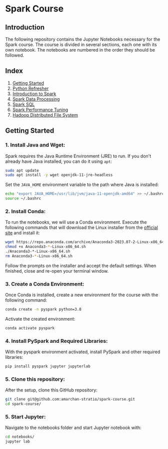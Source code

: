 # Spark Course

## Introduction

The following repository contains the Jupyter Notebooks necessary for the Spark course. The course is divided in several sections, each one with its own notebook. The notebooks are numbered in the order they should be followed.

## Index

1. [Getting Started](#getting-started)
2. [Python Refresher](./notebooks/00_Python_Refresher.ipynb)
3. [Introduction to Spark](./notebooks/01_Introduction_to_Spark.ipynb)
4. [Spark Data Processing](./notebooks/02_Spark_Data_Processing.ipynb)
5. [Spark SQL](./notebooks/03_Spark_SQL.ipynb)
6. [Spark Performance Tuning](./notebooks/04_Spark_Performance_Tuning.ipynb)
7. [Hadoop Distributed File System](./notebooks/05_HDFS.ipynb)
   
## Getting Started

### 1. Install Java and Wget:

Spark requires the Java Runtime Environment (JRE) to run. If you don't already have Java installed, you can do it using `apt`:

```bash
sudo apt update
sudo apt install -y wget openjdk-11-jre-headless
```

Set the `JAVA_HOME` environment variable to the path where Java is installed:

```bash
echo "export JAVA_HOME=/usr/lib/jvm/java-11-openjdk-amd64" >> ~/.bashrc
source ~/.bashrc
```

### 2. Install Conda:

To run the notebooks, we will use a Conda environment. Execute the following commands that will download the Linux installer from the [official site](https://www.anaconda.com/download/) and install it:

```bash
wget https://repo.anaconda.com/archive/Anaconda3-2023.07-2-Linux-x86_64.sh
chmod +x Anaconda3-*-Linux-x86_64.sh
./Anaconda3-*-Linux-x86_64.sh
rm Anaconda3-*-Linux-x86_64.sh
```

Follow the prompts on the installer and accept the default settings. When finished, close and re-open your terminal window.

### 3. Create a Conda Environment:
 
Once Conda is installed, create a new environment for the course with the following command:

```bash
conda create -n pyspark python=3.8
```

Activate the created environment:

```bash
conda activate pyspark
```

### 4. Install PySpark and Required Libraries:

With the pyspark environment activated, install PySpark and other required libraries:

```bash
pip install pyspark jupyter jupyterlab
```

### 5. Clone this repository:

After the setup, clone this GitHub repository:

```bash
git clone git@github.com:amarchan-stratio/spark-course.git
cd spark-course/
```

### 5. Start Jupyter:

Navigate to the notebooks folder and start Jupyter notebook with:

```bash
cd notebooks/
jupyter lab
```